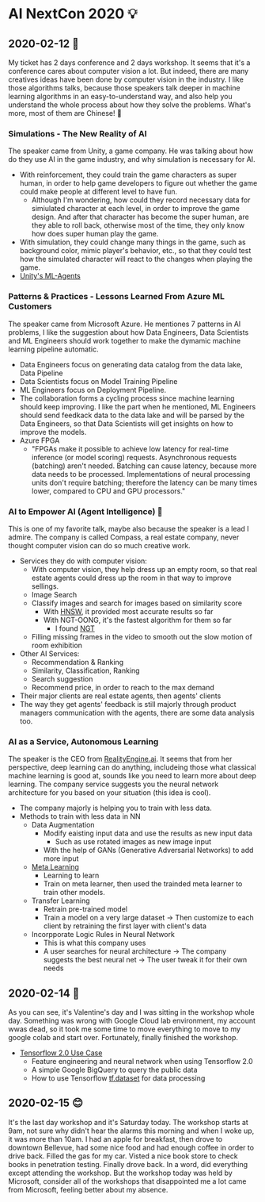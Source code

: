 # AI NextCon 2020 💡

## 2020-02-12 🌺
My ticket has 2 days conference and 2 days workshop. It seems that it's a conference cares about computer vision a lot. But indeed, there are many creatives ideas have been done by computer vision in the industry. I like those algorithms talks, because those speakers talk deeper in machine learning algorithms in an easy-to-understand way, and also help you understand the whole process about how they solve the problems. What's more, most of them are Chinese! 💐

### Simulations - The New Reality of AI
The speaker came from Unity, a game company. He was talking about how do they use AI in the game industry, and why simulation is necessary for AI.

* With reinforcement, they could train the game characters as super human, in order to help game developers to figure out whether the game could make people at different level to have fun.
  * Although I'm wondering, how could they record necessary data for simiulated character at each level, in order to improve the game design. And after that character has become the super human, are they able to roll back, otherwise most of the time, they only know how does super human play the game.
* With simulation, they could change many things in the game, such as background color, mimic player's behavior, etc., so that they could test how the simulated character will react to the changes when playing the game.
* [Unity's ML-Agents][1]


### Patterns & Practices - Lessons Learned From Azure ML Customers
The speaker came from Microsoft Azure. He mentiones 7 patterns in AI problems, I like the suggestion about how Data Engineers, Data Scientists and ML Engineers should work together to make the dymamic machine learning pipeline automatic.

* Data Engineers focus on generating data catalog from the data lake, Data Pipeline
* Data Scientists focus on Model Training Pipeline
* ML Engineers focus on Deployment Pipeline.
* The collaboration forms a cycling process since machine learning should keep improving. I like the part when he mentioned, ML Engineers should send feedkack data to the data lake and will be parsed by the Data Engineers, so that Data Scientists will get insights on how to improve the models.
* Azure FPGA
  * "FPGAs make it possible to achieve low latency for real-time inference (or model scoring) requests. Asynchronous requests (batching) aren't needed. Batching can cause latency, because more data needs to be processed. Implementations of neural processing units don't require batching; therefore the latency can be many times lower, compared to CPU and GPU processors."

### AI to Empower AI (Agent Intelligence) 💖
This is one of my favorite talk, maybe also because the speaker is a lead I admire. The company is called Compass, a real estate company, never thought computer vision can do so much creative work.

* Services they do with computer vision:
  * With computer vision, they help dress up an empty room, so that real estate agents could dress up the room in that way to improve sellings.
  * Image Search
  * Classify images and search for images based on similarity score
    * With [HNSW][2], it provided most accurate results so far
    * With NGT-OONG, it's the fastest algorithm for them so far
      * I found [NGT][3]
  * Filling missing frames in the video to smooth out the slow motion of room exhibition
* Other AI Services:
  * Recommendation & Ranking
  * Similarity, Classification, Ranking
  * Search suggestion
  * Recommend price, in order to reach to the max demand
* Their major clients are real estate agents, then agents' clients
* The way they get agents' feedback is still majorly through product managers communication with the agents, there are some data analysis too.

### AI as a Service, Autonomous Learning
The speaker is the CEO from [RealityEngine.ai][4]. It seems that from her perspective, deep learning can do anything, includeing those what classical machine learning is good at, sounds like you need to learn more about deep learning. The company service suggests you the neural network architecture for you based on your situation (this idea is cool).

* The company majorly is helping you to train with less data.
* Methods to train with less data in NN
  * Data Augmentation
    * Modify eaisting input data and use the results as new input data
      * Such as use rotated images as new image input
    * With the help of GANs (Generative Adversarial Networks) to add more input
  * [Meta Learning][5]
    * Learning to learn
    * Train on meta learner, then used the trainded meta learner to train other models.
  * Transfer Learning
    * Retrain pre-trained model
    * Train a model on a very large dataset -> Then customize to each client by retraining the first layer with client's data
  * Incorpporate Logic Rules in Neural Network
    * This is what this company uses
    * A user searches for neural architecture -> The company suggests the best neural net -> The user tweak it for their own needs

## 2020-02-14 💝
As you can see, it's Valentine's day and I was sitting in the workshop whole day. Something was wrong with Google Cloud lab environment, my account wwas dead, so it took me some time to move everything to move to my google colab and start over. Fortunately, finally finished the workshop.

* [Tensorflow 2.0 Use Case][6]
  * Feature engineering and neural network when using Tensorflow 2.0
  * A simple Google BigQuery to query the public data
  * How to use Tensorflow [tf.dataset][7] for data processing
  
## 2020-02-15 😊
It's the last day workshop and it's Saturday today. The workshop starts at 9am, not sure why didn't hear the alarms this morning and when I woke up, it was more than 10am. I had an apple for breakfast, then drove to downtown Bellevue, had some nice food and had enough coffee in order to drive back. Filled the gas for my car. Visted a nice book store to check books in penetration testing. Finally drove back. In a word, did everything except attending the workshop. But the workshop today was held by Microsoft, consider all of the workshops that disappointed me a lot came from Microsoft, feeling better about my absence.

[1]:https://github.com/Unity-Technologies/ml-agents
[2]:https://github.com/nmslib/hnswlib
[3]:https://opensource.com/article/19/10/ngt-open-source-library
[4]:https://realityengines.ai/about
[5]:https://lilianweng.github.io/lil-log/2018/11/30/meta-learning.html
[6]:https://github.com/hanhanwu/Hanhan_COLAB_Experiemnts/blob/master/tensorflow2_training_day1.ipynb
[7]:https://www.tensorflow.org/api_docs/python/tf/data/Dataset
